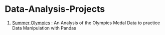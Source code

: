 # Data-Analysis-Projects
1. [Summer Olympics](http://nbviewer.jupyter.org/github/kayveen/Data-Analysis-Projects/blob/master/Summer%20Olympics/Summer%20Olympics.ipynb) : An Analysis
of the Olympics Medal Data to practice Data Manipulation with Pandas
